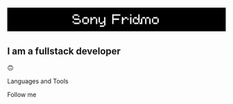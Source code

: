 ![Header](https://github.com/sonyfrid/sonyfrid/blob/main/assests/name.png)

## I am a fullstack developer

🙃

Languages and Tools

Follow me
